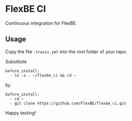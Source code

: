 # FlexBE CI

Continuous integration for FlexBE.

## Usage

Copy the file `.travis.yml` into the root folder of your repo.

Substitute

    before_install:
      - ln -s . ~/flexbe_ci && cd ~

by

    before_install:
      - cd ~
      - git clone https://github.com/FlexBE/flexbe_ci.git

Happy testing!
